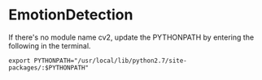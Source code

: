 # EmotionDetection

If there's no module name cv2, update the PYTHONPATH by entering the following in the terminal. <br/>

	export PYTHONPATH="/usr/local/lib/python2.7/site-packages/:$PYTHONPATH"
